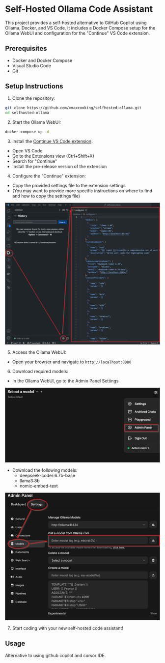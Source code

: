 # Self-Hosted Ollama Code Assistant

This project provides a self-hosted alternative to GitHub Copilot using Ollama, Docker, and VS Code. It includes a Docker Compose setup for the Ollama WebUI and configuration for the "Continue" VS Code extension.

## Prerequisites

- Docker and Docker Compose
- Visual Studio Code
- Git

## Setup Instructions

1. Clone the repository:

```bash	
git clone https://github.com/xmaxcooking/selfhosted-ollama.git
cd selfhosted-ollama
```

2. Start the Ollama WebUI:

```bash	
docker-compose up -d
```

3. Install the [Continue VS Code extension](https://docs.continue.dev/quickstart):
- Open VS Code
- Go to the Extensions view (Ctrl+Shift+X)
- Search for "Continue"
- Install the pre-release version of the extension

4. Configure the "Continue" extension:
- Copy the provided settings file to the extension settings
- (You may want to provide more specific instructions on where to find and how to copy the settings file)

![Alt text](images/continue.png)

5. Access the Ollama WebUI:
- Open your browser and navigate to `http://localhost:8080`

6. Download required models:
- In the Ollama WebUI, go to the Admin Panel Settings

![Alt text](images/admin.png)

- Download the following models:
  - deepseek-coder:6.7b-base
  - llama3:8b
  - nomic-embed-text

![Alt text](images/model.png)

7. Start coding with your new self-hosted code assistant!

## Usage

Alternative to using github copilot and cursor IDE.
 
 
 
